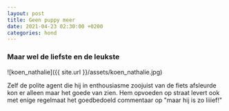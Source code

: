 ```yaml
---
layout: post
title: Geen puppy meer
date: 2021-04-23 02:30:00 +0200
categories: hond
---
```

### Maar wel de liefste en de leukste
![koen_nathalie]({{ site.url }}/assets/koen_nathalie.jpg)  

Zelf de polite agent die hij in enthousiasme zoojuist van de fiets afsleurde kon er alleen maar het goede van zien. Hem opvoeden op straat levert ook met enige regelmaat het goedbedoeld commentaar op "maar hij is zo liiief!"